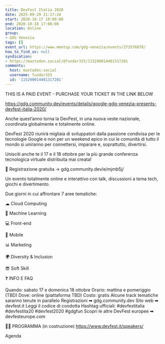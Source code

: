 ```yaml
---
title: DevFest Italia 2020
date: 2025-09-29 21:17:24
start: 2020-10-17 10:00:00
end: 2020-10-18 17:00:00
location: Online
group:
- GDG Venezia
tags: []
event_url: https://www.meetup.com/gdg-venezia/events/273576878/
how_to_find_us: null
syndication:
- https://mastodon.social/@fundor333/115290014481317201
comments:
  host: mastodon.social
  username: fundor333
  id: '115290014481317201'
---
```


THIS IS A PAID EVENT - PURCHASE YOUR TICKET IN THE LINK BELOW

https://gdg.community.dev/events/details/google-gdg-venezia-presents-devfest-italia-2020/

Anche quest’anno torna la DevFest, in una nuova veste nazionale, coordinata globalmente e totalmente online.

DevFest 2020 riunirà migliaia di sviluppatori dalla passione condivisa per le tecnologie Google e non per un weekend epico in cui le comunità di tutto il mondo si uniranno per connettersi, imparare e, soprattutto, divertirsi.

Unisciti anche te il 17 e il 18 ottobre per la più grande conferenza tecnologica virtuale distribuita mai creata!

🎫 Registrazione gratuita → gdg.community.dev/e/mjmb5j/

Un evento totalmente online e interattivo con talk, discussioni a tema tech, giochi e divertimento.

Due giorni in cui affrontare 7 aree tematiche:

☁ Cloud Computing

🤖 Machine Learning

💻 Front-end

📱 Mobile

📊 Marketing

🌍 Diversity & Inclusion

😎 Soft Skill

❓ INFO E FAQ

Quando: sabato 17 e domenica 18 ottobre
Orario: mattina e pomeriggio (TBD)
Dove: online (piattaforma TBD)
Costo: gratis
Alcune track tematiche saranno tenute in parallelo
Registrazioni ➡ gdg.community.dev
Sito web ➡ devfest.it
Leggi il codice di condotta
Hashtag ufficiali: #devfestitalia #devfestita20 #devfest2020 #gdgfun
Scopri le altre DevFest europee ➡ devfesteurope.com

👩‍💻 PROGRAMMA (in costruzione)
https://www.devfest.it/speakers/

Agenda

